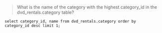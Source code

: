 > What is the name of the category with the highest category_id in the dvd_rentals.category table?

`
select
  category_id,
  name
from
  dvd_rentals.category
order by
  category_id desc
limit
  1;
`

